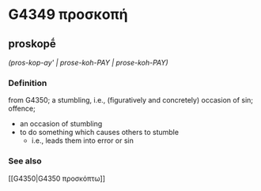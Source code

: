 # G4349 προσκοπή

## proskopḗ

_(pros-kop-ay' | prose-koh-PAY | prose-koh-PAY)_

### Definition

from G4350; a stumbling, i.e., (figuratively and concretely) occasion of sin; offence; 

- an occasion of stumbling
- to do something which causes others to stumble
  - i.e., leads them into error or sin

### See also

[[G4350|G4350 προσκόπτω]]
